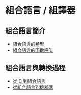 # 組合語言 / 組譯器

## 組合語言簡介

* [組合語言的類型](./assemblyType)
* [組合語言的函數呼叫](./assemblyCall)

## 組合語言與轉換過程

* [從 C 到組合語言](./c2asm)
* [從組合語言到機器碼](./asm2bin)
